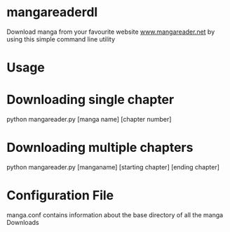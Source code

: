 mangareaderdl
=============

Download manga from your favourite website www.mangareader.net by 
using this simple command line utility 

Usage
=====

Downloading single chapter
==========================

python mangareader.py [manga name] [chapter number]

Downloading multiple chapters
=============================

python mangareader.py [manganame] [starting chapter] [ending chapter]

Configuration File
==================
manga.conf contains information about the base directory
of all the manga Downloads
